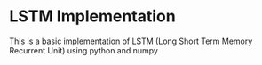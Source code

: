 # LSTM Implementation

This is a basic implementation of LSTM (Long Short Term Memory Recurrent Unit)
using python and numpy